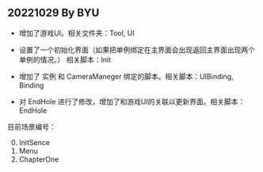 ## 20221029 By BYU
- 增加了游戏UI。相关文件夹：Tool, UI

- 设置了一个初始化界面（如果把单例绑定在主界面会出现返回主界面出现两个单例的情况。） 相关脚本：Init

- 增加了 实例 和 CameraManeger 绑定的脚本。相关脚本：UIBinding, Binding

- 对 EndHole 进行了修改，增加了和游戏UI的关联以更新界面。相关脚本：EndHole

目前场景编号：

0. InitSence
1. Menu
2. ChapterOne
